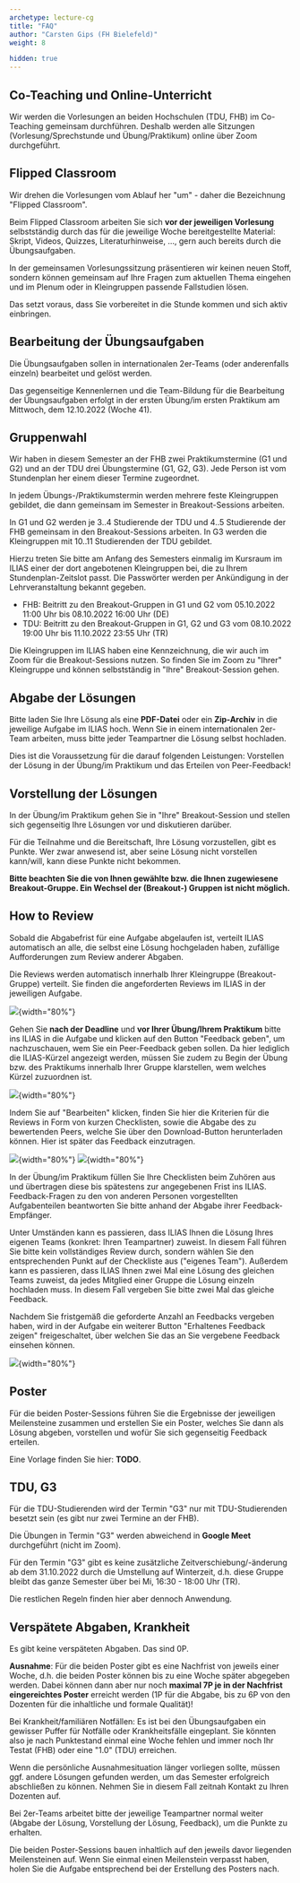 ```yaml
---
archetype: lecture-cg
title: "FAQ"
author: "Carsten Gips (FH Bielefeld)"
weight: 8

hidden: true
---
```



## Co-Teaching und Online-Unterricht

Wir werden die Vorlesungen an beiden Hochschulen (TDU, FHB) im Co-Teaching gemeinsam
durchführen. Deshalb werden alle Sitzungen (Vorlesung/Sprechstunde und Übung/Praktikum)
online über Zoom durchgeführt.


## Flipped Classroom

Wir drehen die Vorlesungen vom Ablauf her "um" - daher die Bezeichnung "Flipped Classroom".

Beim Flipped Classroom arbeiten Sie sich **vor der jeweiligen Vorlesung** selbstständig
durch das für die jeweilige Woche bereitgestellte Material: Skript, Videos, Quizzes,
Literaturhinweise, ..., gern auch bereits durch die Übungsaufgaben.

In der gemeinsamen Vorlesungssitzung präsentieren wir keinen neuen Stoff, sondern können
gemeinsam auf Ihre Fragen zum aktuellen Thema eingehen und im Plenum oder in Kleingruppen
passende Fallstudien lösen.

Das setzt voraus, dass Sie vorbereitet in die Stunde kommen und sich aktiv einbringen.


## Bearbeitung der Übungsaufgaben

Die Übungsaufgaben sollen in internationalen 2er-Teams (oder anderenfalls einzeln)
bearbeitet und gelöst werden.

Das gegenseitige Kennenlernen und die Team-Bildung für die Bearbeitung der Übungsaufgaben
erfolgt in der ersten Übung/im ersten Praktikum am Mittwoch, dem 12.10.2022 (Woche 41).


## Gruppenwahl

Wir haben in diesem Semester an der FHB zwei Praktikumstermine (G1 und G2) und an der
TDU drei Übungstermine (G1, G2, G3). Jede Person ist vom Stundenplan her einem dieser
Termine zugeordnet.

In jedem Übungs-/Praktikumstermin werden mehrere feste Kleingruppen gebildet, die dann
gemeinsam im Semester in Breakout-Sessions arbeiten.

In G1 und G2 werden je 3..4 Studierende der TDU und 4..5 Studierende der FHB gemeinsam
in den Breakout-Sessions arbeiten. In G3 werden die Kleingruppen mit 10..11 Studierenden
der TDU gebildet.

Hierzu treten Sie bitte am Anfang des Semesters einmalig im Kursraum im ILIAS einer der
dort angebotenen Kleingruppen bei, die zu Ihrem Stundenplan-Zeitslot passt. Die Passwörter
werden per Ankündigung in der Lehrveranstaltung bekannt gegeben.

*   FHB: Beitritt zu den Breakout-Gruppen in G1 und G2 vom 05.10.2022 11:00 Uhr bis
    08.10.2022 16:00 Uhr (DE)
*   TDU: Beitritt zu den Breakout-Gruppen in G1, G2 und G3 vom 08.10.2022 19:00 Uhr
    bis 11.10.2022 23:55 Uhr (TR)

Die Kleingruppen im ILIAS haben eine Kennzeichnung, die wir auch im Zoom für die
Breakout-Sessions nutzen. So finden Sie im Zoom zu "Ihrer" Kleingruppe und können
selbstständig in "Ihre" Breakout-Session gehen.


## Abgabe der Lösungen

Bitte laden Sie Ihre Lösung als eine **PDF-Datei** oder ein **Zip-Archiv** in die
jeweilige Aufgabe im ILIAS hoch. Wenn Sie in einem internationalen 2er-Team arbeiten,
muss bitte jeder Teampartner die Lösung selbst hochladen.

Dies ist die Voraussetzung für die darauf folgenden Leistungen: Vorstellen der Lösung
in der Übung/im Praktikum und das Erteilen von Peer-Feedback!


## Vorstellung der Lösungen

In der Übung/im Praktikum gehen Sie in "Ihre" Breakout-Session und stellen sich
gegenseitig Ihre Lösungen vor und diskutieren darüber.

Für die Teilnahme und die Bereitschaft, Ihre Lösung vorzustellen, gibt es Punkte.
Wer zwar anwesend ist, aber seine Lösung nicht vorstellen kann/will, kann diese
Punkte nicht bekommen.

**Bitte beachten Sie die von Ihnen gewählte bzw. die Ihnen zugewiesene Breakout-Gruppe.
Ein Wechsel der (Breakout-) Gruppen ist nicht möglich.**


## How to Review

Sobald die Abgabefrist für eine Aufgabe abgelaufen ist, verteilt ILIAS automatisch
an alle, die selbst eine Lösung hochgeladen haben, zufällige Aufforderungen zum
Review anderer Abgaben.

Die Reviews werden automatisch innerhalb Ihrer Kleingruppe (Breakout-Gruppe)
verteilt. Sie finden die angeforderten Reviews im ILIAS in der jeweiligen Aufgabe.

![](images/howtofeedback1.png){width="80%"}

Gehen Sie **nach der Deadline** und **vor Ihrer Übung/Ihrem Praktikum** bitte ins
ILIAS in die Aufgabe und klicken auf den Button "Feedback geben", um nachzuschauen,
wem Sie ein Peer-Feedback geben sollen. Da hier lediglich die ILIAS-Kürzel angezeigt
werden, müssen Sie zudem zu Begin der Übung bzw. des Praktikums innerhalb Ihrer
Gruppe klarstellen, wem welches Kürzel zuzuordnen ist.

![](images/howtofeedback2.png){width="80%"}

Indem Sie auf "Bearbeiten" klicken, finden Sie hier die Kriterien für die Reviews
in Form von kurzen Checklisten, sowie die Abgabe des zu bewertenden Peers, welche
Sie über den Download-Button herunterladen können. Hier ist später das Feedback
einzutragen.

![](images/howtofeedback3.png){width="80%"}
![](images/howtofeedback4.png){width="80%"}

In der Übung/im Praktikum füllen Sie Ihre Checklisten beim Zuhören aus und
übertragen diese bis spätestens zur angegebenen Frist ins ILIAS. Feedback-Fragen
zu den von anderen Personen vorgestellten Aufgabenteilen beantworten Sie bitte
anhand der Abgabe ihrer Feedback-Empfänger.

Unter Umständen kann es passieren, dass ILIAS Ihnen die Lösung Ihres eigenen Teams
(konkret: Ihren Teampartner) zuweist. In diesem Fall führen Sie bitte kein
vollständiges Review durch, sondern wählen Sie den entsprechenden Punkt auf der
Checkliste aus ("eigenes Team"). Außerdem kann es passieren, dass ILIAS Ihnen zwei
Mal eine Lösung des gleichen Teams zuweist, da jedes Mitglied einer Gruppe die Lösung
einzeln hochladen muss. In diesem Fall vergeben Sie bitte zwei Mal das gleiche Feedback.

Nachdem Sie fristgemäß die geforderte Anzahl an Feedbacks vergeben haben, wird in der
Aufgabe ein weiterer Button "Erhaltenes Feedback zeigen" freigeschaltet, über welchen
Sie das an Sie vergebene Feedback einsehen können.

![](images/howtofeedback5.png){width="80%"}


## Poster

Für die beiden Poster-Sessions führen Sie die Ergebnisse der jeweiligen Meilensteine
zusammen und erstellen Sie ein Poster, welches Sie dann als Lösung abgeben, vorstellen
und wofür Sie sich gegenseitig Feedback erteilen.

Eine Vorlage finden Sie hier: **TODO**.


## TDU, G3

Für die TDU-Studierenden wird der Termin "G3" nur mit TDU-Studierenden besetzt sein
(es gibt nur zwei Termine an der FHB).

Die Übungen in Termin "G3" werden abweichend in **Google Meet** durchgeführt (nicht im
Zoom).

Für den Termin "G3" gibt es keine zusätzliche Zeitverschiebung/-änderung ab dem
31.10.2022 durch die Umstellung auf Winterzeit, d.h. diese Gruppe bleibt das ganze
Semester über bei Mi, 16:30 - 18:00 Uhr (TR).

Die restlichen Regeln finden hier aber dennoch Anwendung.


## Verspätete Abgaben, Krankheit

Es gibt keine verspäteten Abgaben. Das sind 0P.

**Ausnahme**: Für die beiden Poster gibt es eine Nachfrist von jeweils einer Woche, d.h.
die beiden Poster können bis zu eine Woche später abgegeben werden. Dabei können dann
aber nur noch **maximal 7P je in der Nachfrist eingereichtes Poster** erreicht werden
(1P für die Abgabe, bis zu 6P von den Dozenten für die inhaltliche und formale Qualität)!

Bei Krankheit/familiären Notfällen: Es ist bei den Übungsaufgaben ein gewisser Puffer für
Notfälle oder Krankheitsfälle eingeplant. Sie könnten also je nach Punktestand einmal
eine Woche fehlen und immer noch Ihr Testat (FHB) oder eine "1.0" (TDU) erreichen.

Wenn die persönliche Ausnahmesituation länger vorliegen sollte, müssen ggf. andere
Lösungen gefunden werden, um das Semester erfolgreich abschließen zu können. Nehmen
Sie in diesem Fall zeitnah Kontakt zu Ihren Dozenten auf.

Bei 2er-Teams arbeitet bitte der jeweilige Teampartner normal weiter (Abgabe der Lösung,
Vorstellung der Lösung, Feedback), um die Punkte zu erhalten.

Die beiden Poster-Sessions bauen inhaltlich auf den jeweils davor liegenden Meilensteinen
auf. Wenn Sie einmal einen Meilenstein verpasst haben, holen Sie die Aufgabe entsprechend
bei der Erstellung des Posters nach.
